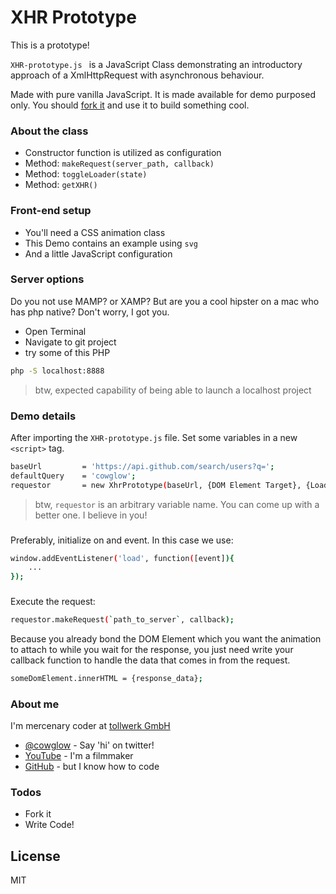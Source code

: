 # XHR Prototype

This is a prototype!

`XHR-prototype.js ` is a JavaScript Class demonstrating an introductory approach of a XmlHttpRequest with asynchronous 
behaviour.


Made with pure vanilla JavaScript.
It is made available for demo purposed only. You should [fork it](https://github.com/cowglow/XHR-Prototype) and use it 
to build something cool.


### About the class
  - Constructor function is utilized as configuration
  - Method: `makeRequest(server_path, callback)`
  - Method: `toggleLoader(state)`
  - Method: `getXHR()`

### Front-end setup
  - You'll need a CSS animation class
  - This Demo contains an example using `svg`
  - And a little JavaScript configuration

### Server options
Do you not use MAMP? or XAMP? But are you a cool hipster on a mac who has php native?
Don't worry, I got you. 
  - Open Terminal
  - Navigate to git project
  - try some of this PHP
  
  ```sh
  php -S localhost:8888
  ```
 > btw, expected capability of being able to launch a localhost project



### Demo details

After importing the `XHR-prototype.js` file. Set some variables in a new `<script>` tag.

```sh
baseUrl         = 'https://api.github.com/search/users?q=';
defaultQuery    = 'cowglow';
requestor       = new XhrPrototype(baseUrl, {DOM Element Target}, {Loading Animation CSS Class});
```

> btw, `requestor` is an arbitrary variable name. You can come up with a better one. I believe in you! 

###
###

Preferably, initialize on and event. In this case we use:
```sh
window.addEventListener('load', function([event]){
    ...
});
```

###
###

Execute the request:
```sh
requestor.makeRequest(`path_to_server`, callback);
```
Because you already bond the DOM Element which you want the animation to attach to while you wait for the response, you 
just need write your callback function to handle the data that comes in from the request.

```sh
someDomElement.innerHTML = {response_data};
```

### About me

I'm mercenary coder at [tollwerk GmbH](https://github.com/tollwerk)

* [@cowglow](https://twitter.com/cowglow) - Say 'hi' on twitter!
* [YouTube](htttp://youtube.com/c/cowglow) - I'm a filmmaker
* [GitHub](https://github.com/cowglow) - but I know how to code


### Todos

 - Fork it
 - Write Code!

License
----

MIT
